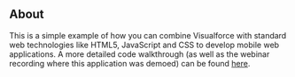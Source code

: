 About
-----

This is a simple example of how you can combine Visualforce with standard web technologies like HTML5, JavaScript and CSS to develop mobile web applications. A more detailed code walkthrough (as well as the webinar recording where this application was demoed) can be found [here](http://blogs.developerforce.com/developer-relations/2012/02/mobile-sdk-webinar-recording-and-code.html).
